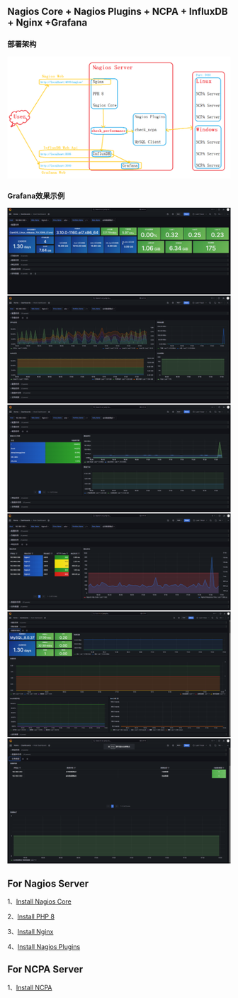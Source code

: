 ## Nagios Core + Nagios Plugins + NCPA + InfluxDB + Nginx +Grafana

### 部署架构
![image](./IMG/Nagios_Server.png)

### Grafana效果示例
![image](./IMG/Grafana_1.png)
![image](./IMG/Grafana_2.png)
![image](./IMG/Grafana_3.png)
![image](./IMG/Grafana_4.png)
![image](./IMG/Grafana_5.png)
![image](./IMG/Grafana_6.png)

## For Nagios Server

1、[Install Nagios Core](./Nagios_Core/Install.md)

2、[Install PHP 8](./PHP/Install.md)

3、[Install Nginx](./Nginx/Install.md)

4、[Install Nagios Plugins](./Nagios_Plugins/Install.md)

## For NCPA Server

1、[Install NCPA](./NCPA/Install.md)
